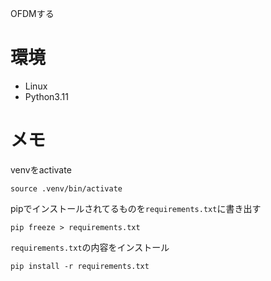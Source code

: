 OFDMする

# 環境
- Linux
- Python3.11

# メモ

venvをactivate
```
source .venv/bin/activate
```

pipでインストールされてるものを`requirements.txt`に書き出す
```
pip freeze > requirements.txt
```

`requirements.txt`の内容をインストール
```
pip install -r requirements.txt
```